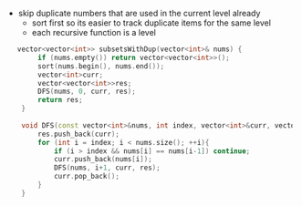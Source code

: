 - skip duplicate numbers that are used in the current level already
    - sort first so its easier to track duplicate items for the same level
    - each recursive function is a level

```cpp
   vector<vector<int>> subsetsWithDup(vector<int>& nums) {
        if (nums.empty()) return vector<vector<int>>();
        sort(nums.begin(), nums.end()); 
        vector<int>curr;
        vector<vector<int>>res;
        DFS(nums, 0, curr, res);
        return res;
    }
    
    void DFS(const vector<int>&nums, int index, vector<int>&curr, vector<vector<int>>&res){
        res.push_back(curr);
        for (int i = index; i < nums.size(); ++i){
            if (i > index && nums[i] == nums[i-1]) continue; 
            curr.push_back(nums[i]);
            DFS(nums, i+1, curr, res);
            curr.pop_back();
        }
    }
```

